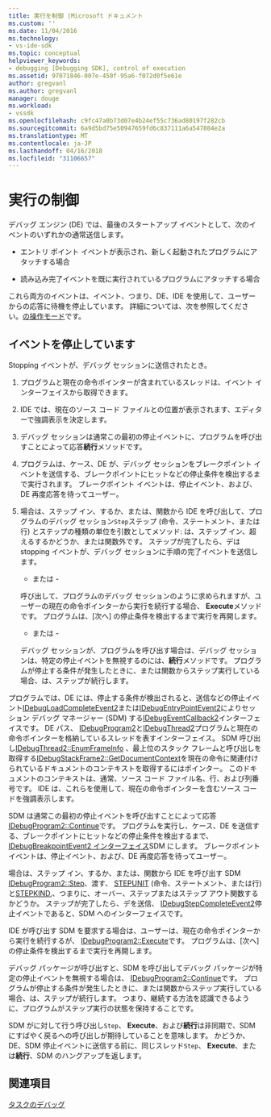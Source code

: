 ```yaml
---
title: 実行を制御 |Microsoft ドキュメント
ms.custom: ''
ms.date: 11/04/2016
ms.technology:
- vs-ide-sdk
ms.topic: conceptual
helpviewer_keywords:
- debugging [Debugging SDK], control of execution
ms.assetid: 97071846-007e-450f-95a6-f072d0f5e61e
author: gregvanl
ms.author: gregvanl
manager: douge
ms.workload:
- vssdk
ms.openlocfilehash: c9fc47a0b73d07e4b24ef55c736ad80197f282cb
ms.sourcegitcommit: 6a9d5bd75e50947659fd6c837111a6a547884e2a
ms.translationtype: MT
ms.contentlocale: ja-JP
ms.lasthandoff: 04/16/2018
ms.locfileid: "31106657"
---
```

# <a name="control-of-execution"></a>実行の制御
デバッグ エンジン (DE) では、最後のスタートアップ イベントとして、次のイベントのいずれかの通常送信します。  
  
-   エントリ ポイント イベントが表示され、新しく起動されたプログラムにアタッチする場合  
  
-   読み込み完了イベントを既に実行されているプログラムにアタッチする場合  
  
 これら両方のイベントは、イベント、つまり、DE、IDE を使用して、ユーザーからの応答に待機を停止しています。 詳細については、次を参照してください。[の操作モード](../../extensibility/debugger/operational-modes.md)です。  
  
## <a name="stopping-event"></a>イベントを停止しています  
 Stopping イベントが、デバッグ セッションに送信されたとき。  
  
1.  プログラムと現在の命令ポインターが含まれているスレッドは、イベント インターフェイスから取得できます。  
  
2.  IDE では、現在のソース コード ファイルとの位置が表示されます、エディターで強調表示を決定します。  
  
3.  デバッグ セッションは通常この最初の停止イベントに、プログラムを呼び出すことによって応答**続行**メソッドです。  
  
4.  プログラムは、ケース、DE が、デバッグ セッションをブレークポイント イベントを送信する、ブレークポイントにヒットなどの停止条件を検出するまで実行されます。 ブレークポイント イベントは、停止イベント、および、DE 再度応答を待ってユーザー。  
  
5.  場合は、ステップ イン、するか、または、関数から IDE を呼び出して、プログラムのデバッグ セッション`Step`ステップ (命令、ステートメント、または行) とステップの種類の単位を引数としてメソッド: は、ステップ イン、超えるするかどうか、または関数外です。 ステップが完了したら、デは stopping イベントが、デバッグ セッションに手順の完了イベントを送信します。  
  
     - または -  
  
     呼び出して、プログラムのデバッグ セッションのように求められますが、ユーザーの現在の命令ポインターから実行を続行する場合、 **Execute**メソッドです。 プログラムは、[次へ] の停止条件を検出するまで実行を再開します。  
  
     - または -  
  
     デバッグ セッションが、プログラムを呼び出す場合は、デバッグ セッションは、特定の停止イベントを無視するのには、**続行**メソッドです。 プログラムが停止する条件が発生したときに、または関数からステップ実行している場合、は、ステップが続行します。  
  
 プログラムでは、DE には、停止する条件が検出されると、送信などの停止イベント[IDebugLoadCompleteEvent2](../../extensibility/debugger/reference/idebugloadcompleteevent2.md)または[IDebugEntryPointEvent2](../../extensibility/debugger/reference/idebugentrypointevent2.md)によりセッション デバッグ マネージャー (SDM) する[IDebugEventCallback2](../../extensibility/debugger/reference/idebugeventcallback2.md)インターフェイスです。 DE パス、 [IDebugProgram2](../../extensibility/debugger/reference/idebugprogram2.md)と[IDebugThread2](../../extensibility/debugger/reference/idebugthread2.md)プログラムと現在の命令ポインターを格納しているスレッドを表すインターフェイス。 SDM 呼び出し[IDebugThread2::EnumFrameInfo](../../extensibility/debugger/reference/idebugthread2-enumframeinfo.md) 、最上位のスタック フレームと呼び出しを取得する[IDebugStackFrame2::GetDocumentContext](../../extensibility/debugger/reference/idebugstackframe2-getdocumentcontext.md)を現在の命令に関連付けられているドキュメントのコンテキストを取得するにはポインター。 このドキュメントのコンテキストは、通常、ソース コード ファイル名、行、および列番号です。 IDE は、これらを使用して、現在の命令ポインターを含むソース コードを強調表示します。  
  
 SDM は通常この最初の停止イベントを呼び出すことによって応答[IDebugProgram2::Continue](../../extensibility/debugger/reference/idebugprogram2-continue.md)です。 プログラムを実行し、ケース、DE を送信する、ブレークポイントにヒットなどの停止条件を検出するまで、 [IDebugBreakpointEvent2 インターフェイス](../../extensibility/debugger/reference/idebugbreakpointevent2.md)SDM にします。 ブレークポイント イベントは、停止イベント、および、DE 再度応答を待ってユーザー。  
  
 場合は、ステップ イン、するか、または、関数から IDE を呼び出す SDM [IDebugProgram2::Step](../../extensibility/debugger/reference/idebugprogram2-step.md)、渡す、 [STEPUNIT](../../extensibility/debugger/reference/stepunit.md) (命令、ステートメント、または行) と[STEPKIND](../../extensibility/debugger/reference/stepkind.md),、つまりに、オーバー、ステップまたはステップ アウト関数するかどうか。 ステップが完了したら、デを送信、 [IDebugStepCompleteEvent2](../../extensibility/debugger/reference/idebugstepcompleteevent2.md)停止イベントであると、SDM へのインターフェイスです。  
  
 IDE が呼び出す SDM を要求する場合は、ユーザーは、現在の命令ポインターから実行を続行するが、 [IDebugProgram2::Execute](../../extensibility/debugger/reference/idebugprogram2-execute.md)です。 プログラムは、[次へ] の停止条件を検出するまで実行を再開します。  
  
 デバッグ パッケージが呼び出すと、SDM を呼び出してデバッグ パッケージが特定の停止イベントを無視する場合は、 [IDebugProgram2::Continue](../../extensibility/debugger/reference/idebugprogram2-continue.md)です。 プログラムが停止する条件が発生したときに、または関数からステップ実行している場合、は、ステップが続行します。 つまり、継続する方法を認識できるように、プログラムがステップ実行の状態を保持することです。  
  
 SDM がに対して行う呼び出し`Step`、 **Execute**、および**続行**は非同期で、SDM にすばやく戻るへの呼び出しが期待していることを意味します。 かどうか、DE、SDM 停止イベントに送信する前に、同じスレッド`Step`、 **Execute**、または**続行**、SDM のハングアップを返します。  
  
## <a name="see-also"></a>関連項目  
 [タスクのデバッグ](../../extensibility/debugger/debugging-tasks.md)